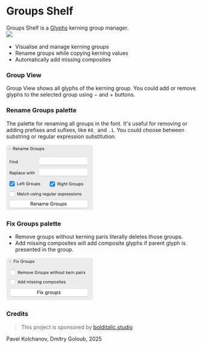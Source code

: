 # Groups Shelf

Groups Shelf is a [Glyphs](https://glyphsapp.com/) kerning group manager.  
<img src="https://raw.githubusercontent.com/pkolchanov/GroupsShelf/main/img/GroupsShelfScreenshot.png" width="701" />

- Visualise and manage kerning groups 
- Rename groups while copying kerning values
- Automatically add missing composites

### Group View
Group View shows all glyphs of the kerning group. You could add or remove glyphs to the selected group using − and + buttons. 

### Rename Groups palette
The palette for renaming all groups in the font. It's useful for removing or adding prefixes and sufixes, like `KO_` and `.1`. 
You could choose between substring or regular expression substitution. 

<img src="https://raw.githubusercontent.com/pkolchanov/GroupsShelf/main/img/RenameGroups.jpg" width="230" />

### Fix Groups palette

- Remove groups without kerning paris literally deletes those groups. 
- Add missing composites will add composite glyphs if parent glyph is presented in the group. 

<img src="https://raw.githubusercontent.com/pkolchanov/GroupsShelf/main/img/FixGroups.jpg" width="230" />

### Credits 
> This project is sponsored by [bolditalic.studio](https://bolditalic.studio/)

Pavel Kolchanov, Dmitry Goloub, 2025
